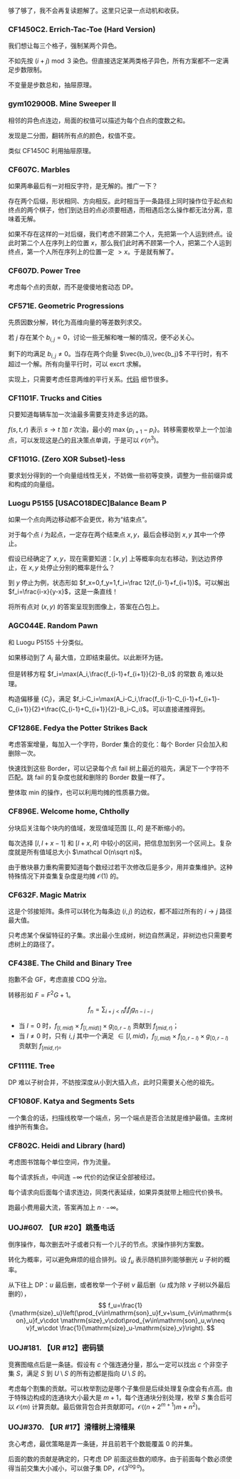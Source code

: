 够了够了，我不会再复读题解了。这里只记录一点动机和收获。

### CF1450C2. Errich-Tac-Toe (Hard Version)

我们想让每三个格子，强制某两个异色。

不如先按 $(i+j)\bmod 3$ 染色。但直接选定某两类格子异色，所有方案都不一定满足步数限制。

不变量是步数总和，抽屉原理。

### gym102900B. Mine Sweeper II

相邻的异色点连边，局面的权值可以描述为每个白点的度数之和。

发现是二分图，翻转所有点的颜色，权值不变。

类似 CF1450C 利用抽屉原理。

### CF607C. Marbles

如果两串最后有一对相反字符，是无解的。推广一下？

存在两个后缀，形状相同、方向相反。此时相当于一条路径上同时操作位于起点和终点的两个棋子，他们到达目的点必须要相遇，而相遇后怎么操作都无法分离，意味着无解。

如果不存在这样的一对后缀，我们考虑不顾第二个人，先把第一个人运到终点。设此时第二个人在序列上的位置 $x$，那么我们此时再不顾第一个人，把第二个人运到终点，第一个人所在序列上的位置一定 $> x$。于是就有解了。

### CF607D. Power Tree

考虑每个点的贡献，而不是傻傻地套动态 DP。

### CF571E. Geometric Progressions

先质因数分解，转化为高维向量的等差数列求交。

若 $j$ 存在某个 $b_{i,j}=0$，讨论一些无解和唯一解的情况，便不必关心。

剩下的均满足 $b_{i,j}\neq 0$。当存在两个向量 $\vec{b_i},\vec{b_j}$ 不平行时，有不超过一个解。所有向量平行时，可以 excrt 求解。

实现上，只需要考虑任意两维的平行关系。[代码](https://codeforces.com/contest/571/submission/154492653) 细节很多。

### CF1101F. Trucks and Cities

只要知道每辆车加一次油最多需要支持走多远的路。

$f(s,t,r)$ 表示 $s\to t$ 加 $r$ 次油，最小的 $\max\{p_{i+1}-p_i\}$。转移需要枚举上一个加油点，可以发现这是凸的且决策点单调，于是可以 $\mathcal O(n^3)$。

### CF1101G. (Zero XOR Subset)-less

要求划分得到的一个向量组线性无关，不妨做一些初等变换，调整为一些前缀异或和构成的向量组。

### Luogu P5155 [USACO18DEC]Balance Beam P

如果一个点向两边移动都不会更优，称为“结束点”。

对于每个点 $i$ 为起点，一定存在两个结束点 $x,y$，最后会移动到 $x,y$ 其中一个停止。

假设已经确定了 $x,y$，现在需要知道：$[x,y]$ 上等概率向左右移动，到达边界停止，在 $x,y$ 处停止分别的概率是什么？

到 $y$ 停止为例，状态形如 $f_x=0,f_y=1,f_i=\frac 12(f_{i-1}+f_{i+1})$。可以解出 $f_i=\frac{i-x}{y-x}$，这是一条直线！

将所有点对 $(x,y)$ 的答案呈现到图像上，答案在凸包上。

### AGC044E. Random Pawn

和 Luogu P5155 十分类似。

如果移动到了 $A_i$ 最大值，立即结束最优。以此断环为链。

但是转移方程 $f_i=\max(A_i,\frac{f_{i-1}+f_{i+1}}{2}-B_i)$ 的常数 $B_i$ 难以处理。

构造偏移量 $\{C_i\}$，满足 $f_i-C_i=\max(A_i-C_i,\frac{f_{i-1}-C_{i-1}+f_{i+1}-C_{i+1}}{2}+\frac{C_{i-1}+C_{i+1}}{2}-B_i-C_i)$。可以直接递推得到。

### CF1286E. Fedya the Potter Strikes Back

考虑答案增量，每加入一个字符，Border 集合的变化：每个 Border 只会加入和删除一次。

快速找到这些 Border，可以记录每个点 fail 树上最近的祖先，满足下一个字符不匹配。跳 fail 的复杂度也就和删除的 Border 数量一样了。

整体取 min 的操作，也可以利用均摊的性质暴力做。

### CF896E. Welcome home, Chtholly

分块后关注每个块内的值域，发现值域范围 $[L,R]$ 是不断缩小的。

每次选择 $[l,l+x-1]$ 和 $[l+x,R]$ 中较小的区间，把信息加到另一个区间上。复杂度就是所有值域总大小 $\mathcal O(n\sqrt n)$。

由于散块暴力重构需要知道每个数经过若干次修改后是多少，用并查集维护。这种特殊情况下并查集复杂度是均摊 $\mathcal O(1)$ 的。

### CF632F. Magic Matrix

这是个邻接矩阵。条件可以转化为每条边 $(i,j)$ 的边权，都不超过所有的 $i\to j$ 路径最大值。

只考虑某个保留特征的子集。求出最小生成树，树边自然满足，非树边也只需要考虑树上的路径了。

### CF438E. The Child and Binary Tree

抱歉不会 GF，考虑直接 CDQ 分治。

转移形如 $F=F^2G+1$。

$$
f_n=\sum_{i+j<n}f_if_jg_{n-i-j}
$$

- 当 $l=0$ 时，$f_{[l,\mathit{mid})}\times f_{[l,\mathit{mid})]}\times g_{[0,r-l)}$ 贡献到 $f_{[\mathit{mid},r)}$；
- 当 $l\neq 0$ 时，只有 $i,j$ 其中一个满足 $\in [l,\mathit{mid})$，$f_{[l,\mathit{mid})}\times f_{[0,r-l)}\times g_{[0,r-l)}$
贡献到 $f_{[\mathit{mid},r)}$。

### CF1111E. Tree

DP 难以子树合并，不妨按深度从小到大插入点，此时只需要关心他的祖先。

### CF1080F. Katya and Segments Sets

一个集合的话，扫描线枚举一个端点，另一个端点是否合法就是维护最值。主席树维护所有集合。

### CF802C. Heidi and Library (hard)

考虑图书馆每个单位空间，作为流量。

每个请求拆点，中间连 $-\infty$ 代价的边保证全部被经过。

每个请求向后面每个请求连边，同类代表延续，如果异类就带上相应代价换书。

跑最小费用最大流，答案再加上 $n\cdot -\infty$。

### UOJ#607. 【UR #20】跳蚤电话

倒序操作，每次删去叶子或者只有一个儿子的节点。求操作排列方案数。

转化为概率，可以避免麻烦的组合排列。设 $f_u$ 表示随机排列能够删光 $u$ 子树的概率。

从下往上 DP：$u$ 最后删，或者枚举一个子树 $v$ 最后删（$u$ 成为除 $v$ 子树以外最后删的），
$$
f_u=\frac{1}{\mathrm{size}_u}\left(\prod_{v\in\mathrm{son}_u}f_v+\sum_{v\in\mathrm{son}_u}f_v\cdot \mathrm{size}_v\cdot\prod_{w\in\mathrm{son}_u,w\neq v}f_w\cdot \frac{1}{\mathrm{size}_u-\mathrm{size}_v}\right).
$$

### UOJ#181. 【UR #12】密码锁

竞赛图缩点后是一条链。假设有 $c$ 个强连通分量，那么一定可以找出 $c$ 个非空子集 $S$，满足 $S$ 到 $U\setminus S$ 的所有边都是指向 $U\setminus S$ 的。

考虑每个割集的贡献。可以枚举割边是哪个子集但是后续处理复杂度会有点高。由于特殊边构成的连通块大小最大是 $m+1$，每个连通块分别处理，枚举 $S$ 集合后可以 $\mathcal O(m)$ 计算贡献。最后做背包合并贡献即可。$\mathcal O((n+2^{m+1})m+n^2)$。

### UOJ#370. 【UR #17】滑稽树上滑稽果

贪心考虑，最优策略是弄一条链，并且前若干个数能覆盖 $0$ 的并集。

后面的数的贡献是确定的，只考虑 DP 前面这些数的顺序。由于前面每个数必须使得当前交集大小减小，可以做子集 DP，$\mathcal O(3^{\log a})$。

